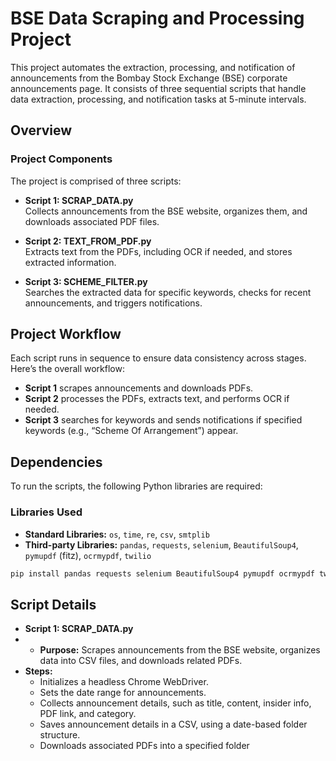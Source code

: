 # BSE Data Scraping and Processing Project
This project automates the extraction, processing, and notification of announcements from the Bombay Stock Exchange (BSE) corporate announcements page. It consists of three sequential scripts that handle data extraction, processing, and notification tasks at 5-minute intervals.

## Overview
### Project Components
The project is comprised of three scripts:

- **Script 1: SCRAP_DATA.py**  
  Collects announcements from the BSE website, organizes them, and downloads associated PDF files.

- **Script 2: TEXT_FROM_PDF.py**  
  Extracts text from the PDFs, including OCR if needed, and stores extracted information.

- **Script 3: SCHEME_FILTER.py**  
  Searches the extracted data for specific keywords, checks for recent announcements, and triggers notifications.

## Project Workflow

Each script runs in sequence to ensure data consistency across stages. Here’s the overall workflow:

- **Script 1** scrapes announcements and downloads PDFs.
- **Script 2** processes the PDFs, extracts text, and performs OCR if needed.
- **Script 3** searches for keywords and sends notifications if specified keywords (e.g., “Scheme Of Arrangement”) appear.

## Dependencies
To run the scripts, the following Python libraries are required:
### Libraries Used

- **Standard Libraries:** `os`, `time`, `re`, `csv`, `smtplib`
- **Third-party Libraries:** `pandas`, `requests`, `selenium`, `BeautifulSoup4`, `pymupdf` (fitz), `ocrmypdf`, `twilio`

```python
pip install pandas requests selenium BeautifulSoup4 pymupdf ocrmypdf twilio
```
## Script Details

- **Script 1: SCRAP_DATA.py**
- - **Purpose:** Scrapes announcements from the BSE website, organizes data into CSV files, and downloads related PDFs.
- **Steps:**
  - Initializes a headless Chrome WebDriver.
  - Sets the date range for announcements.
  - Collects announcement details, such as title, content, insider info, PDF link, and category.
  - Saves announcement details in a CSV, using a date-based folder structure.
  - Downloads associated PDFs into a specified folder
